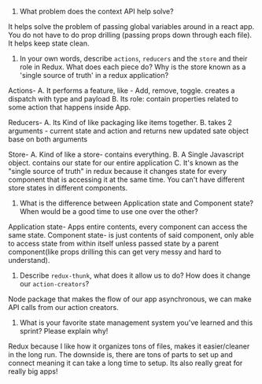 1. What problem does the context API help solve?

It helps solve the problem of passing global variables around in a react app. You do not have to do prop drilling (passing props down through each file). It helps keep state clean.

1. In your own words, describe `actions`, `reducers` and the `store` and their role in Redux. What does each piece do? Why is the store known as a 'single source of truth' in a redux application?

Actions- A. It performs a feature, like - Add, remove, toggle. creates a dispatch with type and payload
         B. Its role: contain properties related to some action that happens inside App.

Reducers- A. Its Kind of like packaging like items together.
          B. takes 2 arguments - current state and action and returns new updated sate object base on both arguments

Store- A. Kind of like a store- contains everything.
       B. A Single Javascript object. contains our state for our entire application
       C. It's known as the "single source of truth" in redux because it changes state for every component that is accessing it at the same time. You can't have different store states in different components.

1. What is the difference between Application state and Component state? When would be a good time to use one over the other?

Application state- Apps entire contents, every component can access the same state.
Component state- is just contents of said component, only able to access state from within itself unless passed state by a parent component(like props drilling this can get very messy and hard to understand).

1. Describe `redux-thunk`, what does it allow us to do? How does it change our `action-creators`?

Node package that makes the flow of our app asynchronous, we can make API calls from our action creators.

1. What is your favorite state management system you've learned and this sprint? Please explain why!

Redux because I like how it organizes tons of files, makes it easier/cleaner in the long run. The downside is, there are tons of parts to set up and connect meaning it can take a long time to setup. Its also really great for really big apps! 